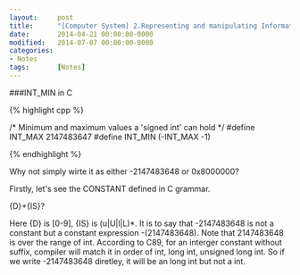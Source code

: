 ```yaml
---
layout: 	post
title:  	"[Computer System] 2.Representing and manipulating Information"
date:   	2014-04-21 00:00:00-0000
modified:	2014-07-07 00:00:00-0000
categories: 
- Notes
tags:		[Notes]
---
```


###INT_MIN in C

{% highlight cpp %}

/* Minimum and maximum values a 'signed int' can hold */
#define INT_MAX 2147483647
#define INT_MIN (-INT_MAX -1)

{% endhighlight %}

Why not simply wirte it as either -2147483648 or 0x8000000?

Firstly, let's see the CONSTANT defined in C grammar.

{D}+{IS}?

Here {D} is [0-9], {IS} is (u|U|l|L)*. It is to say that -2147483648 is not a constant but a constant expression -(2147483648). Note that 2147483648 is over the range of int. According to C89, for an interger constant without suffix, compiler will match it in order of int, long int, unsigned long int. So if we write -2147483648 diretley, it will be an long int but not a int.
